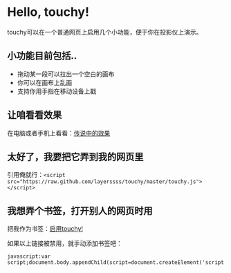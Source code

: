 # Hello, touchy!

touchy可以在一个普通网页上启用几个小功能，便于你在投影仪上演示。

## 小功能目前包括..

* 拖动某一段可以拉出一个空白的画布
* 你可以在画布上乱画
* 支持你用手指在移动设备上戳

## 让咱看看效果

在电脑或者手机上看看：[传说中的效果](http://posts.micy.in/2013-05-28-hello-touchy.html)

## 太好了，我要把它弄到我的网页里

引用俺就行：`<script src="https://raw.github.com/layerssss/touchy/master/touchy.js"></script>`

## 我想弄个书签，打开别人的网页时用

把我作为书签：<a href="javascript:var script;document.body.appendChild(script=document.createElement('script'));script.setAttribute('src','https://raw.github.com/layerssss/touchy/touchy.js')">启用touchy!</a>

如果以上链接被禁用，就手动添加书签吧：

```
javascript:var script;document.body.appendChild(script=document.createElement('script'));script.setAttribute('src','https://raw.github.com/layerssss/touchy/touchy.js')
```
